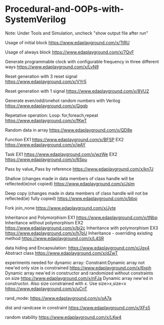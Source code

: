 # Procedural-and-OOPs-with-SystemVerilog
Note: Under Tools and Simulation, uncheck "show output file after run"

Usage of initial block https://www.edaplayground.com/x/TtRU

Usage of always block https://www.edaplayground.com/x/7QvF

Generate programmable clock with configurable frequency in three different ways https://www.edaplayground.com/x/LvN9

Reset generation with 3 reset signal https://www.edaplayground.com/x/VYr5

Reset generation with 1 signal https://www.edaplayground.com/x/8VU2

Generate even/odd/onehot random numbers with Verilog https://www.edaplayground.com/x/Qgqb

Repetative operation: Loop: for,foreach,repeat https://www.edaplayground.com/x/fKwT

Random data in array https://www.edaplayground.com/x/QD8e

Function EX1 https://www.edaplayground.com/x/BFSP
EX2 https://www.edaplayground.com/x/jeAY

Task EX1 https://www.edaplayground.com/x/wzWe
EX2 https://www.edaplayground.com/x/6Spu

Pass by value_Pass by reference https://www.edaplayground.com/x/kn7J

Shallow (changes made in data members of class handle will be reflected(ie)not copied) https://www.edaplayground.com/x/Jsim

Deep copy (changes made in data members of class handle will not be reflected(ie) fully copied) https://www.edaplayground.com/x/bbsj

Fork join_none https://www.edaplayground.com/x/Jyte

Inheritance and Polymorphism EX1 https://www.edaplayground.com/x/tNbp
Inheritance without polymorphism EX2 https://www.edaplayground.com/x/bi2c
Inheritance with polymorphism EX3 https://www.edaplayground.com/x/h7pU
Inheritance - overriding existing method https://www.edaplayground.com/x/L4SR

data hiding and Encapsulation: https://www.edaplayground.com/x/Jgx4
Abstract class https://www.edaplayground.com/x/dZwT

experiments needed for dynamic array:
Constraint:Dynamic array not new'ed only size is constrained  https://www.edaplayground.com/x/6xph
Dynamic array new'ed in constructor and randomized without constraints on size  https://www.edaplayground.com/x/nFJa
Dynamic array new'ed in constructor. Also size constrained with x. Use  size>x,size<x https://www.edaplayground.com/x/uCnT

rand_mode: https://www.edaplayground.com/x/sA7a

dist and randcase in constraint https://www.edaplayground.com/x/XFs5

random stability https://www.edaplayground.com/x/LKw4
